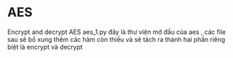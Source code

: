 # AES
Encrypt and decrypt AES
aes_1.py đây là thư viện mở đầu của aes , các file sau sẽ bổ xung thêm các hàm còn thiếu và sẽ tách ra thành hai phần riêng biệt là encrypt và decrypt
